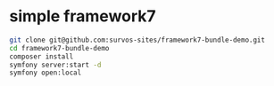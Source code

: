 # simple framework7

```bash
git clone git@github.com:survos-sites/framework7-bundle-demo.git
cd framework7-bundle-demo
composer install
symfony server:start -d
symfony open:local
```

